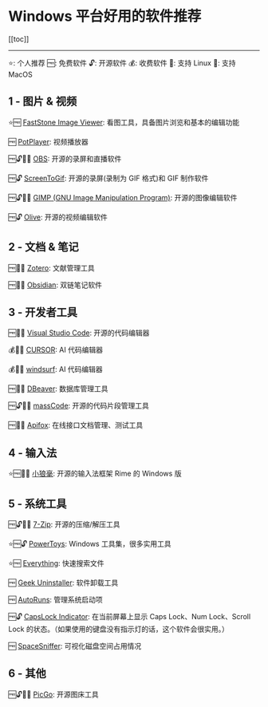 # Windows 平台好用的软件推荐

[[toc]]

---

⭐: 个人推荐
🆓: 免费软件
🔓: 开源软件
💰: 收费软件
🐧: 支持 Linux
🍎: 支持 MacOS

## 1 - 图片 & 视频

⭐🆓 [FastStone Image Viewer](https://www.faststone.org/FSViewerDetail.htm): 看图工具，具备图片浏览和基本的编辑功能

🆓 [PotPlayer](https://potplayer.daum.net/): 视频播放器

🆓🔓🐧🍎 [OBS](https://obsproject.com/): 开源的录屏和直播软件

🆓🔓 [ScreenToGif](https://www.screentogif.com/): 开源的录屏(录制为 GIF 格式)和 GIF 制作软件

🆓🔓🐧🍎 [GIMP (GNU Image Manipulation Program)](https://www.gimp.org/): 开源的图像编辑软件

🆓🔓 [Olive](https://www.olivevideoeditor.org/): 开源的视频编辑软件

## 2 - 文档 & 笔记

🆓🐧🍎 [Zotero](https://www.zotero.org/): 文献管理工具

🆓🐧🍎 [Obsidian](https://obsidian.md/): 双链笔记软件

## 3 - 开发者工具

🆓🐧🍎 [Visual Studio Code](https://code.visualstudio.com/): 开源的代码编辑器

💰🐧🍎 [CURSOR](https://www.cursor.com/): AI 代码编辑器

💰🐧🍎 [windsurf](https://codeium.com/windsurf): AI 代码编辑器

🆓🐧🍎 [DBeaver](https://dbeaver.io/): 数据库管理工具

🆓🔓🐧🍎 [massCode](https://masscode.io/): 开源的代码片段管理工具

🆓🐧🍎 [Apifox](https://apifox.com/): 在线接口文档管理、测试工具

## 4 - 输入法

⭐🆓🐧🍎 [小狼毫](https://rime.im/): 开源的输入法框架 Rime 的 Windows 版

## 5 - 系统工具

🆓🔓🐧🍎 [7-Zip](https://www.7-zip.org/): 开源的压缩/解压工具

⭐🆓🔓 [PowerToys](https://github.com/microsoft/PowerToys): Windows 工具集，很多实用工具

⭐🆓 [Everything](https://www.voidtools.com/zh-cn/): 快速搜索文件

🆓 [Geek Uninstaller](https://geekuninstaller.com/): 软件卸载工具

🆓 [AutoRuns](https://learn.microsoft.com/en-us/sysinternals/downloads/autoruns): 管理系统启动项

🆓🔓 [CapsLock Indicator](https://cli.jonaskohl.de/): 在当前屏幕上显示 Caps Lock、Num Lock、Scroll Lock 的状态。（如果使用的键盘没有指示灯的话，这个软件会很实用。）

🆓 [SpaceSniffer](http://www.uderzo.it/main_products/space_sniffer/): 可视化磁盘空间占用情况

## 6 - 其他

🆓🔓🐧🍎 [PicGo](https://github.com/Molunerfinn/PicGo): 开源图床工具
